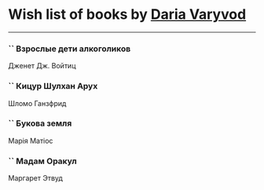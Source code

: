 # Wish list of books by [Daria Varyvod](https://www.facebook.com/profile.php?id=829893410524253)
---

### `` Взрослые дети алкоголиков
Дженет Дж. Войтиц

### `` Кицур Шулхан Арух
Шломо Ганзфрид

### `` Букова земля
Марія Матіос

### `` Мадам Оракул
Маргарет Этвуд

